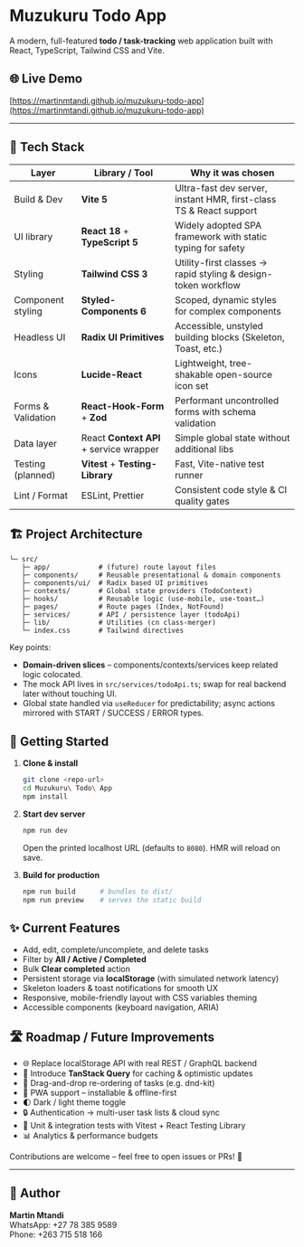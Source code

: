 # Muzukuru Todo App

A modern, full-featured **todo / task-tracking** web application built with React, TypeScript, Tailwind CSS and Vite.

## 🌐 Live Demo

[https://martinmtandi.github.io/muzukuru-todo-app](https://martinmtandi.github.io/muzukuru-todo-app)

---

## 🧰 Tech Stack

| Layer | Library / Tool | Why it was chosen |
|-------|----------------|-------------------|
| Build & Dev | **Vite 5** | Ultra-fast dev server, instant HMR, first-class TS & React support |
| UI library | **React 18** + **TypeScript 5** | Widely adopted SPA framework with static typing for safety |
| Styling | **Tailwind CSS 3** | Utility-first classes → rapid styling & design-token workflow |
| Component styling | **Styled-Components 6** | Scoped, dynamic styles for complex components |
| Headless UI | **Radix UI Primitives** | Accessible, unstyled building blocks (Skeleton, Toast, etc.) |
| Icons | **Lucide-React** | Lightweight, tree-shakable open-source icon set |
| Forms & Validation | **React-Hook-Form** + **Zod** | Performant uncontrolled forms with schema validation |
| Data layer | React **Context API** + service wrapper | Simple global state without additional libs |
| Testing (planned) | **Vitest** + **Testing-Library** | Fast, Vite-native test runner |
| Lint / Format | ESLint, Prettier | Consistent code style & CI quality gates |

## 🏗️  Project Architecture

```
└─ src/
   ├─ app/            # (future) route layout files
   ├─ components/     # Reusable presentational & domain components
   ├─ components/ui/  # Radix based UI primitives
   ├─ contexts/       # Global state providers (TodoContext)
   ├─ hooks/          # Reusable logic (use-mobile, use-toast…)
   ├─ pages/          # Route pages (Index, NotFound)
   ├─ services/       # API / persistence layer (todoApi)
   ├─ lib/            # Utilities (cn class-merger)
   └─ index.css       # Tailwind directives
```

Key points:

*   **Domain-driven slices** – components/contexts/services keep related logic colocated.
*   The mock API lives in `src/services/todoApi.ts`; swap for real backend later without touching UI.
*   Global state handled via `useReducer` for predictability; async actions mirrored with START / SUCCESS / ERROR types.

## 🚀  Getting Started

1. **Clone & install**
   ```bash
   git clone <repo-url>
   cd Muzukuru\ Todo\ App
   npm install
   ```

2. **Start dev server**
   ```bash
   npm run dev
   ```
   Open the printed localhost URL (defaults to `8080`). HMR will reload on save.

3. **Build for production**
   ```bash
   npm run build      # bundles to dist/
   npm run preview    # serves the static build
   ```

## ✨  Current Features

- Add, edit, complete/uncomplete, and delete tasks
- Filter by **All / Active / Completed**
- Bulk **Clear completed** action
- Persistent storage via **localStorage** (with simulated network latency)
- Skeleton loaders & toast notifications for smooth UX
- Responsive, mobile-friendly layout with CSS variables theming
- Accessible components (keyboard navigation, ARIA)

## 🛣️  Roadmap / Future Improvements

- 🌐 Replace localStorage API with real REST / GraphQL backend
- 🧩 Introduce **TanStack Query** for caching & optimistic updates
- 🔄 Drag-and-drop re-ordering of tasks (e.g. dnd-kit)
- 📱 PWA support – installable & offline-first
- 🌓 Dark / light theme toggle
- 🔒 Authentication → multi-user task lists & cloud sync
- 🧪 Unit & integration tests with Vitest + React Testing Library
- 📊 Analytics & performance budgets

Contributions are welcome – feel free to open issues or PRs! 🚀

---

## 👤 Author

**Martin Mtandi**  
WhatsApp: +27 78 385 9589  
Phone: +263 715 518 166
